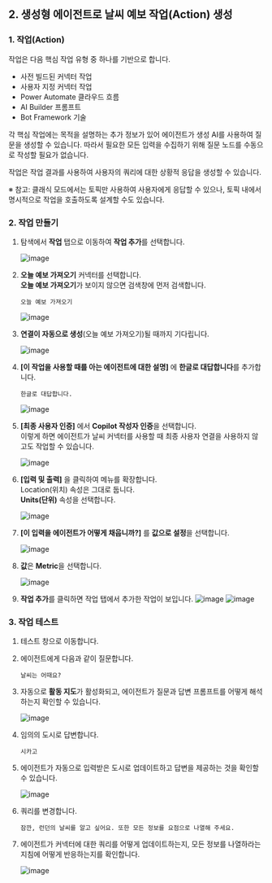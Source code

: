 ## 2. 생성형 에이전트로 날씨 예보 작업(Action) 생성

### 1. 작업(Action)

작업은 다음 핵심 작업 유형 중 하나를 기반으로 합니다.
- 사전 빌드된 커넥터 작업
- 사용자 지정 커넥터 작업
- Power Automate 클라우드 흐름
- AI Builder 프롬프트
- Bot Framework 기술

각 핵심 작업에는 목적을 설명하는 추가 정보가 있어 에이전트가 생성 AI를 사용하여 질문을 생성할 수 있습니다. 따라서 필요한 모든 입력을 수집하기 위해 질문 노드를 수동으로 작성할 필요가 없습니다.

작업은 작업 결과를 사용하여 사용자의 쿼리에 대한 상황적 응답을 생성할 수 있습니다.

※ 참고: 클래식 모드에서는 토픽만 사용하여 사용자에게 응답할 수 있으나, 토픽 내에서 명시적으로 작업을 호출하도록 설계할 수도 있습니다.


### 2. 작업 만들기

1. 탐색에서 **작업** 탭으로 이동하여 **작업 추가**를 선택합니다.
   
   ![image](https://github.com/user-attachments/assets/7f420142-939b-4abe-be5d-0aefc8d1e413)

2. **오늘 예보 가져오기** 커넥터를 선택합니다. </br> **오늘 예보 가져오기**가 보이지 않으면 검색창에 먼저 검색합니다.
   ```
   오늘 예보 가져오기
   ```
   ![image](https://github.com/user-attachments/assets/f3ba9c2e-cbc2-465b-a912-1a978a5e6acf)

4. **연결이 자동으로 생성**(오늘 예보 가져오기)될 때까지 기다립니다.

    ![image](https://github.com/user-attachments/assets/43b129db-afb8-4559-99da-871a6dcb46d5)

5. **[이 작업을 사용할 때를 아는 에이전트에 대한 설명]** 에 **한글로 대답합니다**를 추가합니다.
   ```
   한글로 대답합니다.
   ```

   ![image](https://github.com/user-attachments/assets/47e8f2cb-7b04-43ef-91bf-5fa7b63cbee0)

6. **[최종 사용자 인증]** 에서 **Copilot 작성자 인증**을 선택합니다. </br>
   이렇게 하면 에이전트가 날씨 커넥터를 사용할 때 최종 사용자 연결을 사용하지 않고도 작업할 수 있습니다.

   ![image](https://github.com/user-attachments/assets/82894271-f9d8-4433-8d37-3f7914b19576)

7. **[입력 및 출력]** 을 클릭하여 메뉴를 확장합니다. </br>
   Location(위치) 속성은 그대로 둡니다.</br>
   **Units(단위)** 속성을 선택합니다.

   ![image](https://github.com/user-attachments/assets/ad48e584-7e77-4103-8b70-a070355998c8)

9. **[이 입력을 에이전트가 어떻게 채웁니까?]** 를 **값으로 설정**을 선택합니다.

    ![image](https://github.com/user-attachments/assets/504bae11-89cd-443f-bec9-28896618ad90)

10. **값**은 **Metric**을 선택합니다.

    ![image](https://github.com/user-attachments/assets/c06f8fce-54fd-4b8f-ac0a-07c42a0e3fb5)

11. **작업 추가**를 클릭하면 작업 탭에서 추가한 작업이 보입니다.
    ![image](https://github.com/user-attachments/assets/46e2fa62-99bc-4b84-a422-10e88fb2619c)
    ![image](https://github.com/user-attachments/assets/96477229-6ebd-4d13-b966-a44993c61181)


### 3. 작업 테스트

1. 테스트 창으로 이동합니다.

2. 에이전트에게 다음과 같이 질문합니다.
   
   ```
   날씨는 어때요?
   ```

3. 자동으로 **활동 지도**가 활성화되고, 에이전트가 질문과 답변 프롬프트를 어떻게 해석하는지 확인할 수 있습니다.

   ![image](https://github.com/user-attachments/assets/eb00ca01-4699-4b26-a5f4-09ca8ea2f1e1)

4. 임의의 도시로 답변합니다.

   ```
   시카고
   ```

5. 에이전트가 자동으로 입력받은 도시로 업데이트하고 답변을 제공하는 것을 확인할 수 있습니다.

   ![image](https://github.com/user-attachments/assets/a42a7003-6be2-4433-a1e5-3e42cc14fb04)

6. 쿼리를 변경합니다.

   ```
   잠깐, 런던의 날씨를 알고 싶어요. 또한 모든 정보를 요점으로 나열해 주세요.
   ```

7. 에이전트가 커넥터에 대한 쿼리를 어떻게 업데이트하는지, 모든 정보를 나열하라는 지침에 어떻게 반응하는지를 확인합니다.
   
   ![image](https://github.com/user-attachments/assets/2ba8fb36-b086-4495-926d-3d219ef09d1c)
